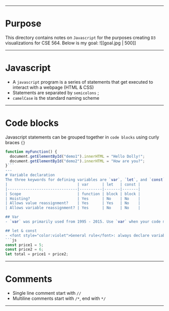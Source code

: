 ----
# Purpose
This directory contains notes on `Javascript` for the purposes creating `D3` visualizations for CSE 564. 
Below is my goal:
![[goal.jpg | 500]]

-----
# Javascript
- A `javascript` program is a series of statements that get executed to interact with a webpage (HTML & CSS)
- Statements are separated by `semicolons` ;
- `camelCase` is the standard naming scheme
---
# Code blocks
Javascript statements can be grouped together in `code blocks` using curly braces `{}`
```js
function myFunction() {  
  document.getElementById("demo1").innerHTML = "Hello Dolly!";  
  document.getElementById("demo2").innerHTML = "How are you?";  
}```
---
# Variable declaration
The three keywords for defining variables are `var`, `let`, and `const`. They have their own sets of constraints:
|                               | var      | let   | const |
|-------------------------------|----------|-------|-------|
| Scope                         | function | block | block |
| Hoisting?                     | Yes      | No    | No    |
| Allows value reassignment?    | Yes      | Yes   | No    |
| Allows variable reassignment? | Yes      | No    | No    |

## Var
- `var` was primarily used from 1995 - 2015. Use `var` when your code must be ran in old browsers

## let & const
- <font style="color:violet">General rule</font>: always declare variables with `const`. If the value of your variable may change, use `let`
```js
const price1 = 5;  
const price2 = 6;  
let total = price1 + price2;
```

---
# Comments
- Single line comment start with `//`
- Multiline comments start with `/*`, end with `*/`
----
